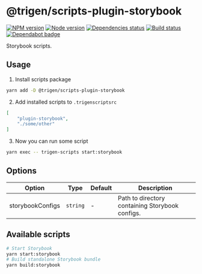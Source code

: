 # @trigen/scripts-plugin-storybook

[![NPM version][npm]][npm-url]
[![Node version][node]][node-url]
[![Dependencies status][deps]][deps-url]
[![Build status][build]][build-url]
[![Dependabot badge][dependabot]][dependabot-url]

[npm]: https://img.shields.io/npm/v/%40trigen/scripts-plugin-storybook.svg
[npm-url]: https://www.npmjs.com/package/@trigen/scripts-plugin-storybook

[node]: https://img.shields.io/node/v/%40trigen/scripts-plugin-storybook.svg
[node-url]: https://nodejs.org

[deps]: https://david-dm.org/TrigenSoftware/scripts.svg?path=packages/scripts-plugin-storybook
[deps-url]: https://david-dm.org/TrigenSoftware/scripts?path=packages/scripts-plugin-storybook

[build]: https://img.shields.io/github/workflow/status/TrigenSoftware/scripts/CI.svg
[build-url]: https://github.com/TrigenSoftware/scripts/actions

[dependabot]: https://api.dependabot.com/badges/status?host=github&repo=TrigenSoftware/scripts
[dependabot-url]: https://dependabot.com/

Storybook scripts.

## Usage

1. Install scripts package

```bash
yarn add -D @trigen/scripts-plugin-storybook
```

2. Add installed scripts to `.trigenscriptsrc`

```json
[
    "plugin-storybook",
    "./some/other"
]
```

3. Now you can run some script

```bash
yarn exec -- trigen-scripts start:storybook
```

## Options

| Option | Type | Default | Description |
|--------|------|---------|-------------|
| storybookConfigs | `string` | - | Path to directory containing Storybook configs. |

## Available scripts

```bash
# Start Storybook
yarn start:storybook
# Build standalone Storybook bundle
yarn build:storybook
```
